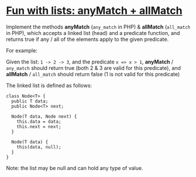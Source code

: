 # [Fun with lists: anyMatch + allMatch](https://www.codewars.com/kata/fun-with-lists-anymatch-plus-allmatch "https://www.codewars.com/kata/581e50555f59405743001813")

Implement the methods **anyMatch** (`any_match` in PHP) & **allMatch** (`all_match` in PHP), which accepts a linked list (head) and a predicate function, and returns true if any / all of the elements apply to the given predicate.

For example:

Given the list: `1 -> 2 -> 3`, and the predicate `x => x > 1`, **anyMatch** / `any_match` should return true (both 2 & 3 are valid for this predicate), and **allMatch** / `all_match` should return false (1 is not valid for this predicate)

The linked list is defined as follows:

```
class Node<T> {
  public T data;
  public Node<T> next;
  
  Node(T data, Node next) {
    this.data = data;
    this.next = next;
  }
  
  Node(T data) {
    this(data, null);
  }
}
```

Note: the list may be null and can hold any type of value.